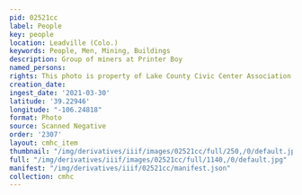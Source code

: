 ```yaml
---
pid: 02521cc
label: People
key: people
location: Leadville (Colo.)
keywords: People, Men, Mining, Buildings
description: Group of miners at Printer Boy
named_persons: 
rights: This photo is property of Lake County Civic Center Association.
creation_date: 
ingest_date: '2021-03-30'
latitude: '39.22946'
longitude: "-106.24818"
format: Photo
source: Scanned Negative
order: '2307'
layout: cmhc_item
thumbnail: "/img/derivatives/iiif/images/02521cc/full/250,/0/default.jpg"
full: "/img/derivatives/iiif/images/02521cc/full/1140,/0/default.jpg"
manifest: "/img/derivatives/iiif/02521cc/manifest.json"
collection: cmhc
---
```

